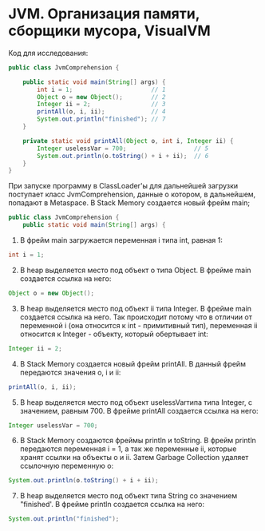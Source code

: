 # JVM. Организация памяти, сборщики мусора, VisualVM

Код для исследования:
```java
public class JvmComprehension {

    public static void main(String[] args) {
        int i = 1;                      // 1
        Object o = new Object();        // 2
        Integer ii = 2;                 // 3
        printAll(o, i, ii);             // 4
        System.out.println("finished"); // 7
    }

    private static void printAll(Object o, int i, Integer ii) {
        Integer uselessVar = 700;                   // 5
        System.out.println(o.toString() + i + ii);  // 6
    }
}
```
При запуске программу в ClassLoader'ы для дальнейшей загрузки поступает класс JvmComprehension, данные о котором, в дальнейшем, попадают в Metaspace.
В Stack Memory создается новый фрейм main;
```java
public class JvmComprehension {
    public static void main(String[] args) {
```
1. В фрейм main загружается переменная i типа int, равная 1:
```java
int i = 1;
```
2. В heap выделяется место под объект o типа Object. В фрейме main создается ссылка на него:
```java
Object o = new Object();
```
3. В heap выделяется место под объект ii типа Integer. В фрейме main создается ссылка на него. Так происходит потому что в отличии от переменной i (она относится к int - примитивный тип), переменная ii относится к Integer - объекту, который обертывает int:
```java
Integer ii = 2;
```
4. В Stack Memory создается новый фрейм printAll. В данный фрейм передаются значения o, i и ii:
```java
printAll(o, i, ii);
```
5. В heap выделяется место под объект uselessVarтипа типа Integer, с значением, равным 700. В фрейме printAll создается ссылка на него:
```java
Integer uselessVar = 700;
```
6. В Stack Memory создаются фреймы println и toString. В фрейм println передаются переменная i = 1, а так же переменные ii, которые хранят ссылки на объекты o и ii. Затем Garbage Collection удаляет ссылочную переменную o:
```java
System.out.println(o.toString() + i + ii);
```
7. В heap выделяется место под объект типа String со значением "finished'. В фрейме println создается ссылка на него: 
```java
System.out.println("finished");
```
